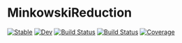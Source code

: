 # MinkowskiReduction

[![Stable](https://img.shields.io/badge/docs-stable-blue.svg)](https://glwhart.github.io/MinkowskiReduction.jl/stable)
[![Dev](https://img.shields.io/badge/docs-dev-blue.svg)](https://glwhart.github.io/MinkowskiReduction.jl/dev)
[![Build Status](https://github.com/glwhart/MinkowskiReduction.jl/workflows/CI/badge.svg)](https://github.com/glwhart/MinkowskiReduction.jl/actions)
[![Build Status](https://travis-ci.com/glwhart/MinkowskiReduction.jl.svg?branch=master)](https://travis-ci.com/glwhart/MinkowskiReduction.jl)
[![Coverage](https://coveralls.io/repos/github/glwhart/MinkowskiReduction.jl/badge.svg?branch=master)](https://coveralls.io/github/glwhart/MinkowskiReduction.jl?branch=master)
